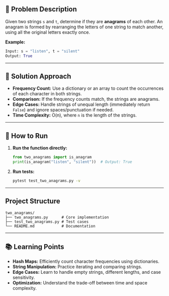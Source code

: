 ## 📝 Problem Description
Given two strings `s` and `t`, determine if they are **anagrams** of each other.
An anagram is formed by rearranging the letters of one string to match another, using all the original letters exactly once.

**Example:**
```python
Input: s = "listen", t = "silent"
Output: True
```

---

## 🚀 Solution Approach
- **Frequency Count:** Use a dictionary or an array to count the occurrences of each character in both strings.
- **Comparison:** If the frequency counts match, the strings are anagrams.
- **Edge Cases:** Handle strings of unequal length (immediately return `False`) and ignore spaces/punctuation if needed.
- **Time Complexity:** O(n), where `n` is the length of the strings.

---

## 🧪 How to Run
1. **Run the function directly:**
   ```python
   from two_anagrams import is_anagram
   print(is_anagram("listen", "silent"))  # Output: True
   ```

2. **Run tests:**
   ```bash
   pytest test_two_anagrams.py -v
   ```

---

## **Project Structure**
```
two_anagrams/
├── two_anagrams.py      # Core implementation
├── test_two_anagrams.py # Test cases
└── README.md            # Documentation
```

---

## 📚 Learning Points
- **Hash Maps:** Efficiently count character frequencies using dictionaries.
- **String Manipulation:** Practice iterating and comparing strings.
- **Edge Cases:** Learn to handle empty strings, different lengths, and case sensitivity.
- **Optimization:** Understand the trade-off between time and space complexity.
```
